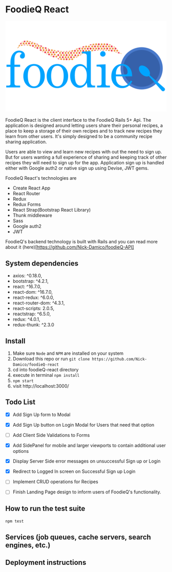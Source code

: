 # FoodieQ React

![foodieq React app](./public/foodieq-logo.png)

FoodieQ React is the client interface to the FoodieQ Rails 5+ Api. The application is designed around letting users share their personal recipes, a place to keep a storage of their own recipes and to track new recipes they learn from other users. It's simply designed to be a community recipe sharing application.

Users are able to view and learn new recipes with out the need to sign up. But for users wanting a full experience of sharing and keeping track of other recipes they will need to sign up for the app. Application sign up is handled either with Google auth2 or native sign up using Devise, JWT gems.

FoodieQ React's technologies are
- Create React App
- React Router
- Redux
- Redux Forms
- React Strap(Bootstrap React Library)
- Thunk middleware
- Sass
- Google auth2
- JWT

FoodieQ's backend technology is built with Rails and you can read more about it (here)[https://github.com/Nick-Damico/foodieQ-API]

## System dependencies
- axios: ^0.18.0,
- bootstrap: ^4.2.1,
- react: ^16.7.0,
- react-dom: ^16.7.0,
- react-redux: ^6.0.0,
- react-router-dom: ^4.3.1,
- react-scripts: 2.0.5,
- reactstrap: ^6.5.0,
- redux: ^4.0.1,
- redux-thunk: ^2.3.0

## Install
  1. Make sure `Node` and `NPM` are installed on your system
  2. Download this repo or run `git clone https://github.com/Nick-Damico/foodieQ-react`
  3. cd into foodieQ-react directory
  4. execute in terminal `npm install`
  5. `npm start`
  6. visit http://localhost:3000/


## Todo List
- [X] Add Sign Up form to Modal
- [X] Add Sign Up button on Login Modal for Users that need that option
- [ ] Add Client Side Validations to Forms
- [X] Add SidePanel for mobile and larger viewports to contain additional user options
- [X] Display Server Side error messages on unsuccessful Sign up or Login
- [X] Redirect to Logged In screen on Successful Sign up Login
- [ ] Implement CRUD operations for Recipes
- [ ] Finish Landing Page design to inform users of FoodieQ's functionality.


## How to run the test suite
  `npm test`

## Services (job queues, cache servers, search engines, etc.)

## Deployment instructions
